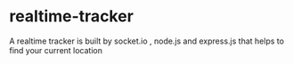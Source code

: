 # realtime-tracker
A realtime tracker is built by socket.io , node.js  and express.js that helps to find your current location
